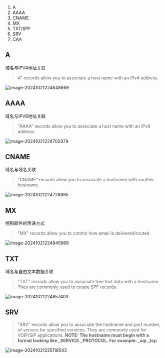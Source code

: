 1. A
2. AAAA
3. CNAME
4. MX
5. TXT/SPF
6. SRV
7. CAA

## A

域名与IPV4地址关联

> A" records allow you to associate a host name with an IPv4 address.

![image-20241021224648669](./images/image-20241021224648669.png)

## AAAA

域名与IPV6地址关联

> "AAAA" records allow you to associate a host name with an IPv6 address.

![image-20241021224700379](./images/image-20241021224700379.png)

## CNAME

域名与域名关联

> "CNAME" records allow you to associate a hostname with another hostname.

![image-20241021224726885](./images/image-20241021224726885.png)

## MX

控制邮件的传递方式

> "MX" records allow you to control how email is delivered/routed.

![image-20241021224845968](./images/image-20241021224845968.png)

## TXT

域名与自由文本数据关联

> "TXT" records allow you to associate free text data with a hostname.
> They are commonly used to create SPF records.

![image-20241021224857403](./images/image-20241021224857403.png)

## SRV

> "SRV" records allow you to associate the hostname and port number, of servers for specified services.
> They are commonly used for VOIP/SIP applications.
> **NOTE: The hostname must begin with a format looking like _SERVICE._PROTOCOL. For example: _sip._tcp**

![image-20241021225118543](./images/image-20241021225118543.png)